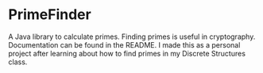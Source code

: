 # PrimeFinder
A Java library to calculate primes. Finding primes is useful in cryptography. Documentation can be found in the README. I made this as a personal project after learning about how to find primes in my Discrete Structures class.
